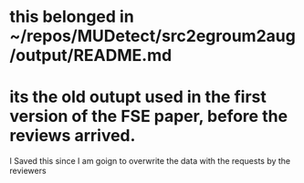 # this belonged in ~/repos/MUDetect/src2egroum2aug/output/README.md
# its the old outupt used in the first version of the FSE paper, before the reviews arrived.
I Saved this since I am goign to overwrite the data with the requests by the reviewers
